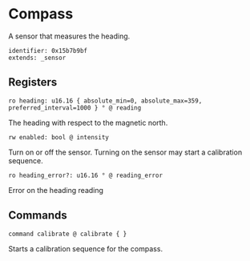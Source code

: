 # Compass

A sensor that measures the heading.

    identifier: 0x15b7b9bf
    extends: _sensor

## Registers

    ro heading: u16.16 { absolute_min=0, absolute_max=359, preferred_interval=1000 } ° @ reading

The heading with respect to the magnetic north.

    rw enabled: bool @ intensity

Turn on or off the sensor. Turning on the sensor may start a calibration sequence.

    ro heading_error?: u16.16 ° @ reading_error

Error on the heading reading

## Commands

    command calibrate @ calibrate { }
    
Starts a calibration sequence for the compass.
